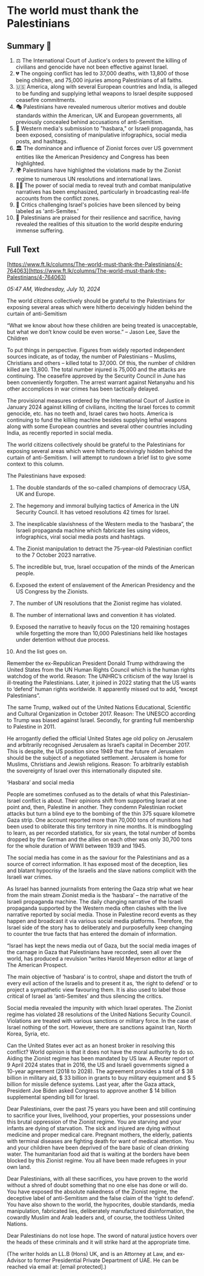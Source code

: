 # The world must thank the Palestinians

## Summary 🤖

1. ⚖️ The International Court of Justice's orders to prevent the killing of civilians and genocide have not been effective against Israel. 
2. 💔 The ongoing conflict has led to 37,000 deaths, with 13,800 of those being children, and 75,000 injuries among Palestinians of all faiths.
3. 🇺🇸 America, along with several European countries and India, is alleged to be funding and supplying lethal weapons to Israel despite supposed ceasefire commitments.
4. 🎭 Palestinians have revealed numerous ulterior motives and double standards within the American, UK and European governments, all previously concealed behind accusations of anti-Semitism.
5. 📰 Western media's submission to "hasbara," or Israeli propaganda, has been exposed, consisting of manipulative infographics, social media posts, and hashtags.
6. 🏛️ The dominance and influence of Zionist forces over US government entities like the American Presidency and Congress has been highlighted.
7. 🌍 Palestinians have highlighted the violations made by the Zionist regime to numerous UN resolutions and international laws.
8. 🦸‍♀️ The power of social media to reveal truth and combat manipulative narratives has been emphasized, particularly in broadcasting real-life accounts from the conflict zones.
9. 🎤 Critics challenging Israel's policies have been silenced by being labeled as 'anti-Semites.'
10. 🤝 Palestinians are praised for their resilience and sacrifice, having revealed the realities of this situation to the world despite enduring immense suffering.

## Full Text

[https://www.ft.lk/columns/The-world-must-thank-the-Palestinians/4-764063](https://www.ft.lk/columns/The-world-must-thank-the-Palestinians/4-764063)

*05:47 AM, Wednesday, July 10, 2024*

The world citizens collectively should be grateful to the Palestinians for exposing several areas which were hitherto deceivingly hidden behind the curtain of anti-Semitism

“What we know about how these children are being treated is unacceptable, but what we don’t know could be even worse.” – Jason Lee, Save the Children

To put things in perspective. Figures from widely reported independent sources indicate, as of today, the number of Palestinians – Muslims, Christians and others – killed total to 37,000. Of this, the number of children killed are 13,800. The total number injured is 75,000 and the attacks are continuing. The ceasefire approved by the Security Council in June has been conveniently forgotten. The arrest warrant against Netanyahu and his other accomplices in war crimes has been tactically delayed.

The provisional measures ordered by the International Court of Justice in January 2024 against killing of civilians, inciting the Israel forces to commit genocide, etc. has no teeth and, Israel cares two hoots. America is continuing to fund the killing machine besides supplying lethal weapons along with some European countries and several other countries including India, as recently reported in social media.

The world citizens collectively should be grateful to the Palestinians for exposing several areas which were hitherto deceivingly hidden behind the curtain of anti-Semitism. I will attempt to rundown a brief list to give some context to this column.

The Palestinians have exposed:

1. The double standards of the so-called champions of democracy USA, UK and Europe.

2. The hegemony and immoral bullying tactics of America in the UN Security Council. It has vetoed resolutions 42 times for Israel.

3. The inexplicable slavishness of the Western media to the ‘hasbara”, the Israeli propaganda machine which fabricate lies using videos, infographics, viral social media posts and hashtags.

4. The Zionist manipulation to detract the 75-year-old Palestinian conflict to the 7 October 2023 narrative.

5. The incredible but, true, Israel occupation of the minds of the American people.

6. Exposed the extent of enslavement of the American Presidency and the US Congress by the Zionists.

7. The number of UN resolutions that the Zionist regime has violated.

8. The number of international laws and convention it has violated.

9. Exposed the narrative to heavily focus on the 120 remaining hostages while forgetting the more than 10,000 Palestinians held like hostages under detention without due process.

10. And the list goes on.

Remember the ex-Republican President Donald Trump withdrawing the United States from the UN Human Rights Council which is the human rights watchdog of the world. Reason: The UNHRC’s criticism of the way Israel is ill-treating the Palestinians. Later, it joined in 2022 stating that the US wants to ‘defend’ human rights worldwide. It apparently missed out to add, “except Palestinians”.

The same Trump, walked out of the United Nations Educational, Scientific and Cultural Organization in October 2017. Reason: The UNESCO according to Trump was biased against Israel. Secondly, for granting full membership to Palestine in 2011.

He arrogantly defied the official United States age old policy on Jerusalem and arbitrarily recognised Jerusalem as Israel’s capital in December 2017. This is despite, the US position since 1949 that the future of Jerusalem should be the subject of a negotiated settlement. Jerusalem is home for Muslims, Christians and Jewish religions. Reason: To arbitrarily establish the sovereignty of Israel over this internationally disputed site.

‘Hasbara’ and social media

People are sometimes confused as to the details of what this Palestinian-Israel conflict is about. Their opinions shift from supporting Israel at one point and, then, Palestine in another. They condemn Palestinian rocket attacks but turn a blind eye to the bombing of the thin 375 square kilometre Gaza strip. One account reported more than 70,000 tons of munitions had been used to obliterate this tiny territory in nine months. It is mindboggling to learn, as per recorded statistics, for six years, the total number of bombs dropped by the German and the allies on each other was only 30,700 tons for the whole duration of WWII between 1939 and 1945.

The social media has come in as the saviour for the Palestinians and as a source of correct information. It has exposed most of the deception, lies and blatant hypocrisy of the Israelis and the slave nations complicit with the Israeli war crimes.

As Israel has banned journalists from entering the Gaza strip what we hear from the main stream Zionist media is the ‘hasbara’ – the narrative of the Israeli propaganda machine. The daily changing narrative of the Israeli propaganda supported by the Western media often clashes with the live narrative reported by social media. Those in Palestine record events as they happen and broadcast it via various social media platforms. Therefore, the Israel side of the story has to deliberately and purposefully keep changing to counter the true facts that has entered the domain of information.

“Israel has kept the news media out of Gaza, but the social media images of the carnage in Gaza that Palestinians have recorded, seen all over the world, has produced a revulsion “writes Harold Meyerson editor at large of The American Prospect.

The main objective of ‘hasbara’ is to control, shape and distort the truth of every evil action of the Israelis and to present it as, ‘the right to defend’ or to project a sympathetic view favouring them. It is also used to label those critical of Israel as ‘anti-Semites’ and thus silencing the critics.

Social media revealed the impunity with which Israel operates. The Zionist regime has violated 28 resolutions of the United Nations Security Council. Violations are treated with various sanctions or military force. In the case of Israel nothing of the sort. However, there are sanctions against Iran, North Korea, Syria, etc.

Can the United States ever act as an honest broker in resolving this conflict? World opinion is that it does not have the moral authority to do so. Aiding the Zionist regime has been mandated by US law. A Reuter report of 9 April 2024 states that in 2016, the US and Israeli governments signed a 10-year agreement (2018 to 2028). The agreement provides a total of $ 38 billion in military aid, $ 33 billion in grants to buy military equipment and $ 5 billion for missile defence systems. Last year, after the Gaza attack, President Joe Biden asked Congress to approve another $ 14 billion supplemental spending bill for Israel.

Dear Palestinians, over the past 75 years you have been and still continuing to sacrifice your lives, livelihood, your properties, your possessions under this brutal oppression of the Zionist regime. You are starving and your infants are dying of starvation. The sick and injured are dying without medicine and proper medical care. Pregnant mothers, the elderly, patients with terminal diseases are fighting death for want of medical attention. You and your children have been deprived of the bare basic of clean drinking water. The humanitarian food aid that is waiting at the borders have been blocked by this Zionist regime. You all have been made refugees in your own land.

Dear Palestinians, with all these sacrifices, you have proven to the world without a shred of doubt something that no one else has done or will do. You have exposed the absolute nakedness of the Zionist regime, the deceptive label of anti-Semitism and the false claim of the ‘right to defend’. You have also shown to the world, the hypocrites, double standards, media manipulation, fabricated lies, deliberately manufactured disinformation, the cowardly Muslim and Arab leaders and, of course, the toothless United Nations.

Dear Palestinians do not lose hope. The sword of natural justice hovers over the heads of these criminals and it will strike hard at the appropriate time.

(The writer holds an LL.B (Hons) UK, and is an Attorney at Law, and ex-Advisor to former Presidential Private Department of UAE. He can be reached via email at: [email protected].)

